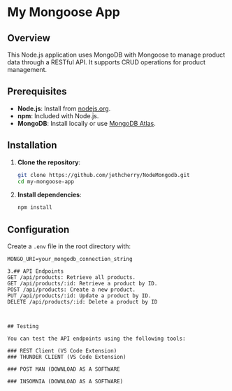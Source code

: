 # My Mongoose App

## Overview

This Node.js application uses MongoDB with Mongoose to manage product data through a RESTful API. It supports CRUD operations for product management.

## Prerequisites

- **Node.js**: Install from [nodejs.org](https://nodejs.org/).
- **npm**: Included with Node.js.
- **MongoDB**: Install locally or use [MongoDB Atlas](https://www.mongodb.com/cloud/atlas).

## Installation

1. **Clone the repository**:

    ```bash
    git clone https://github.com/jethcherry/NodeMongodb.git
    cd my-mongoose-app
    ```

2. **Install dependencies**:

    ```bash
    npm install
    ```

## Configuration

Create a `.env` file in the root directory with:

```plaintext
MONGO_URI=your_mongodb_connection_string

3.## API Endpoints
GET /api/products: Retrieve all products.
GET /api/products/:id: Retrieve a product by ID.
POST /api/products: Create a new product.
PUT /api/products/:id: Update a product by ID.
DELETE /api/products/:id: Delete a product by ID



## Testing

You can test the API endpoints using the following tools:

### REST Client (VS Code Extension)
### THUNDER CLIENT (VS Code Extension)

### POST MAN (DOWNLOAD AS A SOFTWARE

### INSOMNIA (DOWNLOAD AS A SOFTWARE)





